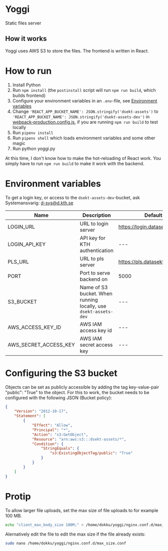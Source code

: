 # Yoggi
Static files server

## How it works
Yoggi uses AWS S3 to store the files. The frontend is written in React.

# How to run
1. Install Python
1. Run `npm install` (the `postinstall` script will run `npm run build`, which builds frontend)
1. Configure your environment variables in an `.env`-file, see [Environment variables](#environment-variables)
1. Change `'REACT_APP_BUCKET_NAME': JSON.stringify('dsekt-assets')` to `'REACT_APP_BUCKET_NAME': JSON.stringify('dsekt-assets-dev')` in [webpack-production.config.js](/webpack-production.config.js), if you are running `npm run build` to test locally
1. Run `pipenv install`
1. Run `pipenv shell` which loads environment variables and some other magic
1. Run python yoggi.py

At this time, I don't know how to make the hot-reloading of React work. You simply have to run `npm run build` to make it work with the backend.

# Environment variables

To get a login key, or access to the `dsekt-assets-dev`-bucket, ask Systemansvarig: [d-sys@d.kth.se](mailto:dsys@d.kth.se)

| Name                           | Description                     | Default                          |
| ------------------------------ | ------------------------------- | -------------------------------- |
| LOGIN_URL                      | URL to login server             | https://login.datasektionen.se   |
| LOGIN_API_KEY                  | API key for KTH authentication  | ---                              |
| PLS_URL                        | URL to pls server               | https://pls.datasektionen.se     |
| PORT                           | Port to serve backend on        | 5000                             |
| S3_BUCKET                      | Name of S3 bucket. When running locally, use `dsekt-assets-dev` | --- |
| AWS_ACCESS_KEY_ID              | AWS IAM access key id           | ---                              |
| AWS_SECRET_ACCESS_KEY          | AWS IAM secret access key       | ---                              |

# Configuring the S3 bucket

Objects can be set as publicly accessible by adding the tag key-value-pair "public": "True" to the object. For this to work, the bucket needs to be configured with the following JSON (Bucket policy):
```JSON
{
    "Version": "2012-10-17",
    "Statement": [
        {
            "Effect": "Allow",
            "Principal": "*",
            "Action": "s3:GetObject",
            "Resource": "arn:aws:s3:::dsekt-assets/*",
            "Condition": {
                "StringEquals": {
                    "s3:ExistingObjectTag/public": "True"
                }
            }
        }
    ]
}
```

# Protip
To allow larger file uploads, set the max size of file uploads to for example 100 MB.

```bash
echo "client_max_body_size 100M;" > /home/dokku/yoggi/nginx.conf.d/max_size.conf
```

Alernatively edit the file to edit the max size if the file already exists:

```bash
sudo nano /home/dokku/yoggi/nginx.conf.d/max_size.conf
```
